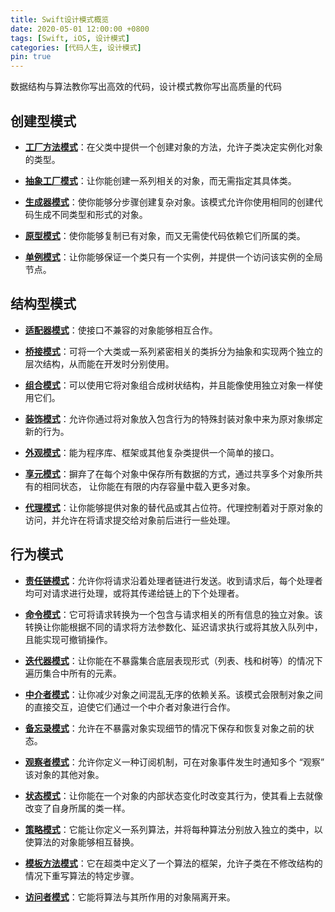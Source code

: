 ```yaml
---
title: Swift设计模式概览
date: 2020-05-01 12:00:00 +0800
tags: [Swift, iOS, 设计模式]
categories: [代码人生, 设计模式]
pin: true
---
```


数据结构与算法教你写出高效的代码，设计模式教你写出高质量的代码

<!-- more -->

## 创建型模式

- **[工厂方法模式](/posts/swift-design-patterns-factory-method/)**：在父类中提供一个创建对象的方法，允许子类决定实例化对象的类型。


- **[抽象工厂模式](/posts/swift-design-patterns-abstract-factory/)**：让你能创建一系列相关的对象，而无需指定其具体类。

- **[生成器模式](/posts/swift-design-patterns-builder/)**：使你能够分步骤创建复杂对象。该模式允许你使用相同的创建代码生成不同类型和形式的对象。

- **[原型模式](/posts/swift-design-patterns-prototype/)**：使你能够复制已有对象，而又无需使代码依赖它们所属的类。

- **[单例模式](/posts/swift-design-patterns-singleton/)**：让你能够保证一个类只有一个实例，并提供一个访问该实例的全局节点。

## 结构型模式

- **[适配器模式](/posts/swift-design-patterns-adapter/)**：使接口不兼容的对象能够相互合作。

- **[桥接模式](/posts/swift-design-patterns-bridge/)**：可将一个大类或一系列紧密相关的类拆分为抽象和实现两个独立的层次结构，从而能在开发时分别使用。

- **[组合模式](/posts/swift-design-patterns-composite/)**：可以使用它将对象组合成树状结构，并且能像使用独立对象一样使用它们。

- **[装饰模式](/posts/swift-design-patterns-decorator/)**：允许你通过将对象放入包含行为的特殊封装对象中来为原对象绑定新的行为。

- **[外观模式](/posts/swift-design-patterns-facade/)**：能为程序库、框架或其他复杂类提供一个简单的接口。

- **[享元模式](/posts/swift-design-patterns-flyweight/)**：摒弃了在每个对象中保存所有数据的方式，通过共享多个对象所共有的相同状态， 让你能在有限的内存容量中载入更多对象。

- **[代理模式](/posts/swift-design-patterns-proxy/)**：让你能够提供对象的替代品或其占位符。代理控制着对于原对象的访问，并允许在将请求提交给对象前后进行一些处理。

## 行为模式

- **[责任链模式](/posts/swift-design-patterns-chain-of-responsibility/)**：允许你将请求沿着处理者链进行发送。收到请求后，每个处理者均可对请求进行处理，或将其传递给链上的下个处理者。

- **[命令模式](/posts/swift-design-patterns-command/)**：它可将请求转换为一个包含与请求相关的所有信息的独立对象。该转换让你能根据不同的请求将方法参数化、延迟请求执行或将其放入队列中，且能实现可撤销操作。

- **[迭代器模式](/posts/swift-design-patterns-iterator/)**：让你能在不暴露集合底层表现形式（列表、栈和树等）的情况下遍历集合中所有的元素。

- **[中介者模式](/posts/swift-design-patterns-mediator/)**：让你减少对象之间混乱无序的依赖关系。该模式会限制对象之间的直接交互，迫使它们通过一个中介者对象进行合作。

- **[备忘录模式](/posts/swift-design-patterns-memento/)**：允许在不暴露对象实现细节的情况下保存和恢复对象之前的状态。

- **[观察者模式](/posts/swift-design-patterns-observer/)**：允许你定义一种订阅机制，可在对象事件发生时通知多个 “观察” 该对象的其他对象。

- **[状态模式](/posts/swift-design-patterns-state/)**：让你能在一个对象的内部状态变化时改变其行为，使其看上去就像改变了自身所属的类一样。

- **[策略模式](/posts/swift-design-patterns-strategy/)**：它能让你定义一系列算法，并将每种算法分别放入独立的类中，以使算法的对象能够相互替换。

- **[模板方法模式](/posts/swift-design-patterns-template-method/)**：它在超类中定义了一个算法的框架，允许子类在不修改结构的情况下重写算法的特定步骤。

- **[访问者模式](/posts/swift-design-patterns-visitor/)**：它能将算法与其所作用的对象隔离开来。